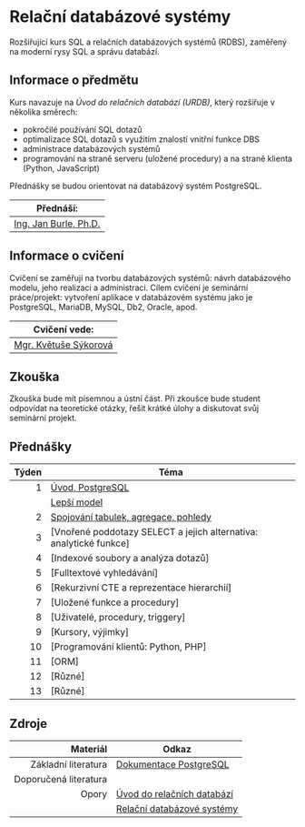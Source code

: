 # Relační databázové systémy

Rozšiřující kurs SQL a relačních databázových systémů (RDBS), zaměřený na moderní rysy SQL a správu databází.

## Informace o předmětu

Kurs navazuje na _Úvod do relačních databází (URDB)_, který rozšiřuje v několika směrech:

- pokročilé používání SQL dotazů
- optimalizace SQL dotazů s využitím znalostí vnitřní funkce DBS
- administrace databázových systémů
- programování na straně serveru (uložené procedury) a na straně klienta (Python, JavaScript)

Přednášky se budou orientovat na databázový systém PostgreSQL.

| Přednáší:                  |
| -------------------------- |
| [Ing. Jan Burle, Ph.D.][1] |

[1]: https://ki.ujep.cz/cs/personalni-slozeni/jan-burle/

## Informace o cvičení

Cvičení se zaměřují na tvorbu databázových systémů: návrh databázového modelu, jeho realizaci a administraci. Cílem cvičení je seminární práce/projekt: vytvoření aplikace v databázovém systému jako je PostgreSQL, MariaDB, MySQL, Db2, Oracle, apod.

| Cvičení vede:              |
| -------------------------- |
| [Mgr. Květuše Sýkorová][2] |

[2]: https://ki.ujep.cz/cs/personalni-slozeni/kvetuse-sykorova/

## Zkouška

Zkouška bude mít písemnou a ústní část. Při zkoušce bude student odpovídat na teoretické otázky, řešit krátké úlohy a diskutovat svůj seminární projekt.

## Přednášky

| Týden | Téma |
| --: | --- |
| 1 | [Úvod, PostgreSQL](./týden/01a.md) |
|  | [Lepší model](./týden/01b.md) |
| 2 | [Spojování tabulek, agregace, pohledy](./týden/02.md) |
| 3 | [Vnořené poddotazy SELECT a jejich alternativa: analytické funkce]<!--(./týden/03.md)--> |
| 4 | [Indexové soubory a analýza dotazů]<!--(./týden/04.md)--> |
| 5 | [Fulltextové vyhledávání]<!--(./týden/05.md)--> |
| 6 | [Rekurzivní CTE a reprezentace hierarchií]<!--(./týden/06.md)--> |
| 7 | [Uložené funkce a procedury]<!--(./týden/07.md)--> |
| 8 | [Uživatelé, procedury, triggery]<!--(./týden/08.md)--> |
| 9 | [Kursory, výjimky]<!--(./týden/09.md)--> |
| 10 | [Programování klientů: Python, PHP]<!--(./týden/10.md)--> |
| 11 | [ORM]<!--(./týden/11.md)--> |
| 12 | [Různé]<!--(./týden/12.md)--> |
| 13 | [Různé]<!--(./týden/13.md)--> |

## Zdroje

|              Materiál | Odkaz                            |
| --------------------: | -------------------------------- |
|   Základní literatura | [Dokumentace PostgreSQL][11]     |
| Doporučená literatura | <!-- TODO -->                    |
|                 Opory | [Úvod do relačních databází][12] |
|                       | [Relační databázové systémy][13] |

[11]: https://www.postgresql.org/docs/current/
[12]: https://ki.ujep.cz/opory/Aplikovana_Informatika/Bc/Uvod_do_relacnich_databazi.pdf
[13]: https://ki.ujep.cz/opory/Aplikovana_Informatika/Bc/Relacni_databazove_systemy.pdf
